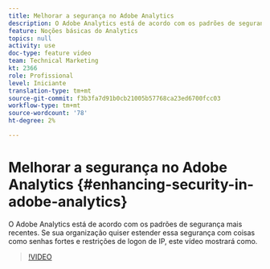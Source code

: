 ```yaml
---
title: Melhorar a segurança no Adobe Analytics
description: O Adobe Analytics está de acordo com os padrões de segurança mais recentes. Se sua organização quiser estender essa segurança com coisas como senhas fortes e restrições de logon de IP, este vídeo mostrará como.
feature: Noções básicas do Analytics
topics: null
activity: use
doc-type: feature video
team: Technical Marketing
kt: 2366
role: Profissional
level: Iniciante
translation-type: tm+mt
source-git-commit: f3b3fa7d91b0cb21005b57768ca23ed6700fcc03
workflow-type: tm+mt
source-wordcount: '78'
ht-degree: 2%

---
```



# Melhorar a segurança no Adobe Analytics {#enhancing-security-in-adobe-analytics}

O Adobe Analytics está de acordo com os padrões de segurança mais recentes. Se sua organização quiser estender essa segurança com coisas como senhas fortes e restrições de logon de IP, este vídeo mostrará como.

>[!VIDEO](https://video.tv.adobe.com/v/25458/?quality=12)
